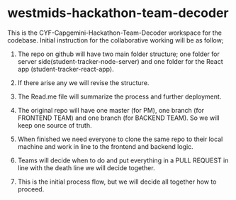# westmids-hackathon-team-decoder

 This is the CYF-Capgemini-Hackathon-Team-Decoder workspace for the codebase. 
 Initial instruction for the collaborative working will be as follow;
 	
 1) The repo on github will have two main folder structure; one folder 
 for server side(student-tracker-node-server) and one folder for the React
 app (student-tracker-react-app).
 
 2) If there arise any we will revise the structure.
 
 3) The Read.me file will summarize the process and further deployment.
 
 4) The original repo will have one master (for PM), one branch 
 (for FRONTEND TEAM) and one branch (for BACKEND TEAM). 
 So we will keep one source of truth.
 
 5) When finished we need everyone to clone the same repo to their local
 machine and work in line to the frontend and backend logic.
 
 6) Teams will decide when to do and put everything in a PULL REQUEST 
 in line with the death line we will decide together.
 
 7) This is the initial process flow, but we will decide all together how to proceed.
